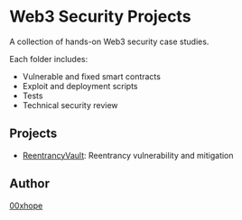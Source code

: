 # Web3 Security Projects

A collection of hands-on Web3 security case studies.

Each folder includes:
- Vulnerable and fixed smart contracts
- Exploit and deployment scripts
- Tests
- Technical security review

## Projects

- [ReentrancyVault](./ReentrancyVault): Reentrancy vulnerability and mitigation

## Author

[00xhope](https://x.com/00xhope)
